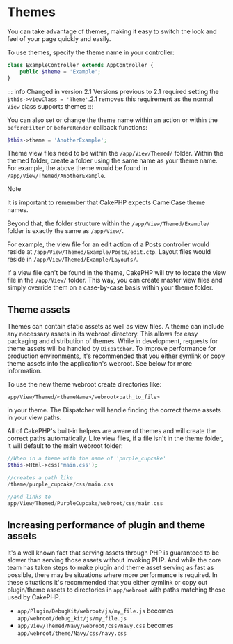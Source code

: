 # Themes

You can take advantage of themes, making it easy to switch the look and feel of
your page quickly and easily.

To use themes, specify the theme name in your
controller:

``` php
class ExampleController extends AppController {
    public $theme = 'Example';
}
```

::: info Changed in version 2.1
Versions previous to 2.1 required setting the `$this->viewClass = 'Theme'`.2.1 removes this requirement as the normal `View` class supports themes
:::

You can also set or change the theme name within an action or within the
`beforeFilter` or `beforeRender` callback functions:

``` php
$this->theme = 'AnotherExample';
```

Theme view files need to be within the `/app/View/Themed/` folder. Within the
themed folder, create a folder using the same name as your theme name. For
example, the above theme would be found in `/app/View/Themed/AnotherExample`.

> [!NOTE]
> It is important to remember that CakePHP expects CamelCase theme names.

Beyond that, the folder structure within the `/app/View/Themed/Example/` folder is
exactly the same as `/app/View/`.

For example, the view file for an edit action of a Posts controller would reside
at `/app/View/Themed/Example/Posts/edit.ctp`. Layout files would reside in
`/app/View/Themed/Example/Layouts/`.

If a view file can't be found in the theme, CakePHP will try to locate the view
file in the `/app/View/` folder. This way, you can create master view files
and simply override them on a case-by-case basis within your theme folder.

## Theme assets

Themes can contain static assets as well as view files. A theme can include any
necessary assets in its webroot directory. This allows for easy packaging and
distribution of themes. While in development, requests for theme assets will be
handled by `Dispatcher`. To improve performance for production
environments, it's recommended that you either symlink or copy theme assets into
the application's webroot. See below for more information.

To use the new theme webroot create directories like:

``` text
app/View/Themed/<themeName>/webroot<path_to_file>
```

in your theme. The Dispatcher will handle finding the correct theme assets in
your view paths.

All of CakePHP's built-in helpers are aware of themes and will create the
correct paths automatically. Like view files, if a file isn't in the theme
folder, it will default to the main webroot folder:

``` php
//When in a theme with the name of 'purple_cupcake'
$this->Html->css('main.css');

//creates a path like
/theme/purple_cupcake/css/main.css

//and links to
app/View/Themed/PurpleCupcake/webroot/css/main.css
```

## Increasing performance of plugin and theme assets

It's a well known fact that serving assets through PHP is guaranteed to be slower
than serving those assets without invoking PHP. And while the core team has
taken steps to make plugin and theme asset serving as fast as possible, there
may be situations where more performance is required. In these situations it's
recommended that you either symlink or copy out plugin/theme assets to
directories in `app/webroot` with paths matching those used by CakePHP.

- `app/Plugin/DebugKit/webroot/js/my_file.js` becomes
  `app/webroot/debug_kit/js/my_file.js`
- `app/View/Themed/Navy/webroot/css/navy.css` becomes
  `app/webroot/theme/Navy/css/navy.css`
